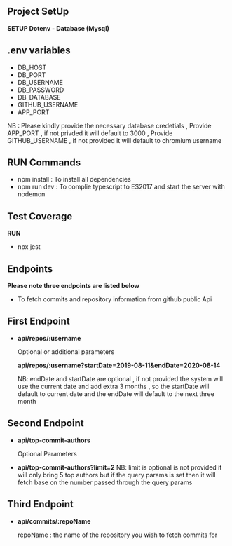 ## Project SetUp
**SETUP Dotenv - Database (Mysql)**
## .env variables
 -  DB_HOST
 -  DB_PORT
 -  DB_USERNAME
 -  DB_PASSWORD
 -  DB_DATABASE
 -  GITHUB_USERNAME
 -  APP_PORT   

NB : Please kindly provide the necessary database credetials , Provide APP_PORT , if not privded it will default to 3000 , Provide GITHUB_USERNAME , if not provided it will default to chromium username 

  
## RUN Commands
 - npm install : To install all dependencies
 - npm run dev : To complie typescript to ES2017 and start the server with nodemon 

## Test Coverage 
   **RUN**
   - npx jest

## Endpoints

**Please note three endpoints are listed below**

   - To fetch commits and repository information from github public Api 
   
   ## First Endpoint
   - **api/repos/:username**

      Optional or additional parameters 

      **api/repos/:username?startDate=2019-08-11&endDate=2020-08-14**
    
      NB: endDate and startDate are optional , if not provided the system will use the current date and add extra 3 months , so the startDate will default to current date and the endDate will default to the next three month
     
   ## Second Endpoint
   - **api/top-commit-authors**
       
       Optional Parameters 
      
   -  **api/top-commit-authors?limit=2**
      NB: limit is optional is not provided it will only bring 5 top authors but if the query params is set then it will fetch base on the number passed through the query params 
  

   ## Third Endpoint
   - **api/commits/:repoName**
      
       repoName : the name of the repository you wish to fetch commits for 


